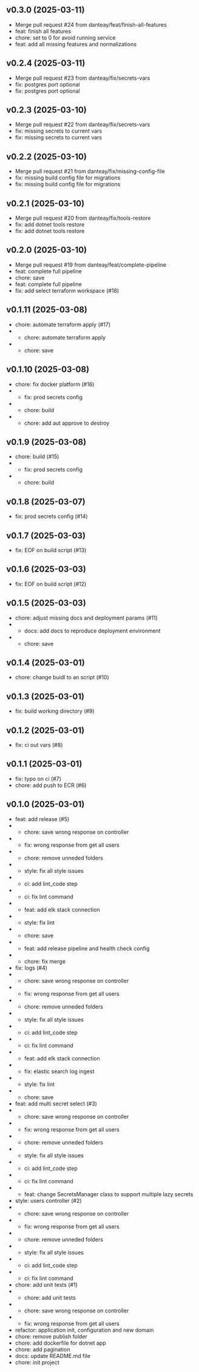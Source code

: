 ## v0.3.0 (2025-03-11)


- Merge pull request #24 from danteay/feat/finish-all-features
- feat: finish all features
- chore: set to 0 for avoid running service
- feat: add all missing features and normalizations

## v0.2.4 (2025-03-11)


- Merge pull request #23 from danteay/fix/secrets-vars
- fix: postgres port optional
- fix: postgres port optional

## v0.2.3 (2025-03-10)


- Merge pull request #22 from danteay/fix/secrets-vars
- fix: missing secrets to current vars
- fix: missing secrets to current vars

## v0.2.2 (2025-03-10)


- Merge pull request #21 from danteay/fix/missing-config-file
- fix: missing build config file for migrations
- fix: missing build config file for migrations

## v0.2.1 (2025-03-10)


- Merge pull request #20 from danteay/fix/tools-restore
- fix: add dotnet tools restore
- fix: add dotnet tools restore

## v0.2.0 (2025-03-10)


- Merge pull request #19 from danteay/feat/complete-pipeline
- feat: complete full pipeline
- chore: save
- feat: complete full pipeline
- fix: add select terraform workspace (#18)

## v0.1.11 (2025-03-08)


- chore: automate terraform apply (#17)
- * chore: automate terraform apply
- * chore: save

## v0.1.10 (2025-03-08)


- chore: fix docker platform (#16)
- * fix: prod secrets config
- * chore: build
- * chore: add aut approve to destroy

## v0.1.9 (2025-03-08)


- chore: build (#15)
- * fix: prod secrets config
- * chore: build

## v0.1.8 (2025-03-07)


- fix: prod secrets config (#14)

## v0.1.7 (2025-03-03)


- fix: EOF on build script (#13)

## v0.1.6 (2025-03-03)


- fix: EOF on build script (#12)

## v0.1.5 (2025-03-03)


- chore: adjust missing docs and deployment params (#11)
- * docs: add docs to reproduce deployment environment
- * chore: save

## v0.1.4 (2025-03-01)


- chore: change buidl to an script (#10)

## v0.1.3 (2025-03-01)


- fix: build working directory (#9)

## v0.1.2 (2025-03-01)


- fix: ci out vars (#8)

## v0.1.1 (2025-03-01)


- fix: typo on ci (#7)
- chore: add push to ECR (#6)

## v0.1.0 (2025-03-01)


- feat: add release (#5)
- * chore: save wrong response on controller
- * fix: wrong response from get all users
- * chore: remove unneded folders
- * style: fix all style issues
- * ci: add lint_code step
- * ci: fix lint command
- * feat: add elk stack connection
- * style: fix lint
- * chore: save
- * feat: add release pipeline and health check config
- * chore: fix merge
- fix: logs (#4)
- * chore: save wrong response on controller
- * fix: wrong response from get all users
- * chore: remove unneded folders
- * style: fix all style issues
- * ci: add lint_code step
- * ci: fix lint command
- * feat: add elk stack connection
- * fix: elastic search log ingest
- * style: fix lint
- * chore: save
- feat: add multi secret select (#3)
- * chore: save wrong response on controller
- * fix: wrong response from get all users
- * chore: remove unneded folders
- * style: fix all style issues
- * ci: add lint_code step
- * ci: fix lint command
- * feat: change SecretsManager class to support multiple lazy secrets
- style: users controller (#2)
- * chore: save wrong response on controller
- * fix: wrong response from get all users
- * chore: remove unneded folders
- * style: fix all style issues
- * ci: add lint_code step
- * ci: fix lint command
- chore: add unit tests (#1)
- * chore: add unit tests
- * chore: save wrong response on controller
- * fix: wrong response from get all users
- refactor: application init, configuration and new domain
- chore: remove publish folder
- chore: add dockerfile for dotnet app
- chore: add pagination
- docs: update README.md file
- chore: init project

